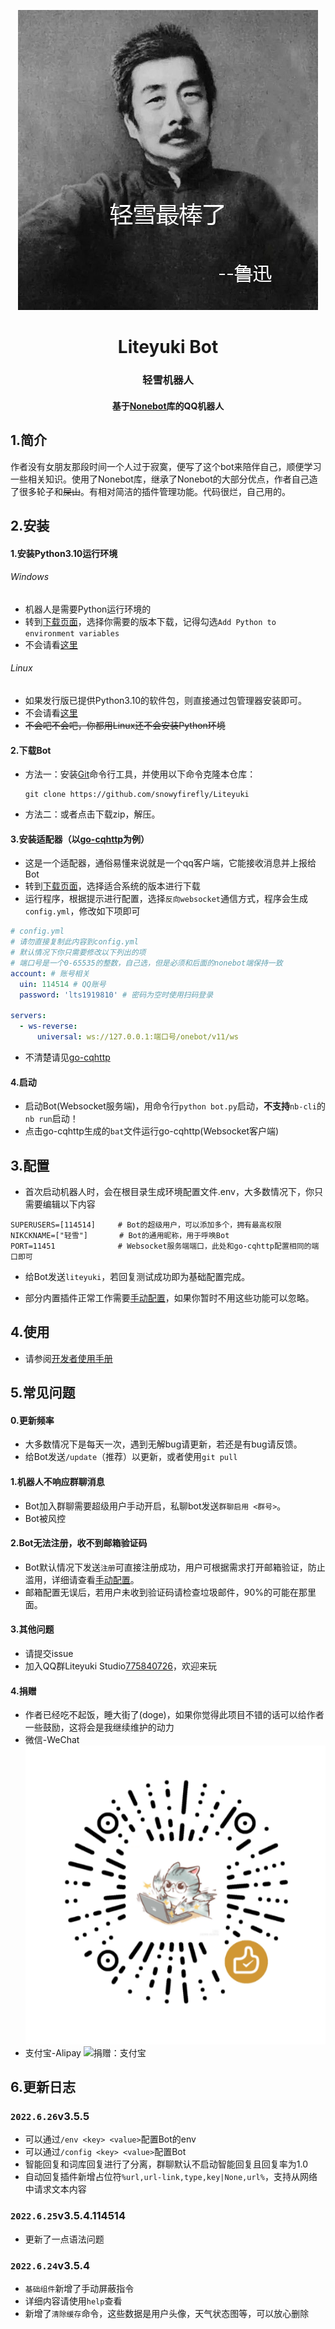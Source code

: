 <div align="center">

![图片](/docs/img/luxun.png)

# Liteyuki Bot


### 轻雪机器人

#### 基于[Nonebot](https://v2.nonebot.dev/)库的QQ机器人

</div>

## 1.简介

作者没有女朋友那段时间一个人过于寂寞，便写了这个bot来陪伴自己，顺便学习一些相关知识。使用了Nonebot库，继承了Nonebot的大部分优点，作者自己造了很多轮子和~~屎山~~。有相对简洁的插件管理功能。代码很烂，自己用的。

## 2.安装

#### 1.安装Python3.10运行环境

###### Windows

- 机器人是需要Python运行环境的
- 转到[下载页面](https://www.python.org/downloads/release/python-3100/)，选择你需要的版本下载，记得勾选`Add Python to environment variables`
- 不会请看[这里](https://zhuanlan.zhihu.com/p/344887837)

###### Linux

- 如果发行版已提供Python3.10的软件包，则直接通过包管理器安装即可。
- 不会请看[这里](https://blog.csdn.net/weixin_43935402/article/details/121416812)
- ~~不会吧不会吧，你都用Linux还不会安装Python环境~~

#### 2.下载Bot

- 方法一：安装[Git](http://git-scm.com/)命令行工具，并使用以下命令克隆本仓库：
   ```
   git clone https://github.com/snowyfirefly/Liteyuki
   ```
- 方法二：或者点击下载zip，解压。

#### 3.安装适配器（以[go-cqhttp](https://docs.go-cqhttp.org/)为例）

- 这是一个适配器，通俗易懂来说就是一个qq客户端，它能接收消息并上报给Bot
- 转到[下载页面](https://github.com/Mrs4s/go-cqhttp/releases)，选择适合系统的版本进行下载
- 运行程序，根据提示进行配置，选择`反向websocket`通信方式，程序会生成`config.yml`，修改如下项即可

```yaml
# config.yml
# 请勿直接复制此内容到config.yml
# 默认情况下你只需要修改以下列出的项
# 端口号是一个0-65535的整数，自己选，但是必须和后面的nonebot端保持一致
account: # 账号相关
  uin: 114514 # QQ账号
  password: 'lts1919810' # 密码为空时使用扫码登录

servers:
  - ws-reverse:
      universal: ws://127.0.0.1:端口号/onebot/v11/ws
```

- 不清楚请见[go-cqhttp](https://docs.go-cqhttp.org/guide/quick_start.html)

#### 4.启动

- 启动Bot(Websocket服务端)，用命令行`python bot.py`启动，**不支持**`nb-cli`的`nb run`启动！
- 点击go-cqhttp生成的`bat`文件运行go-cqhttp(Websocket客户端)

## 3.配置

- 首次启动机器人时，会在根目录生成环境配置文件.env，大多数情况下，你只需要编辑以下内容

```
SUPERUSERS=[114514]     # Bot的超级用户，可以添加多个，拥有最高权限
NIKCKNAME=["轻雪"]       # Bot的通用昵称，用于呼唤Bot
PORT=11451              # Websocket服务端端口，此处和go-cqhttp配置相同的端口即可
```

- 给Bot发送`liteyuki`，若回复测试成功即为基础配置完成。

- 部分内置插件正常工作需要[手动配置](/docs/config.md)，如果你暂时不用这些功能可以忽略。

## 4.使用

- 请参阅[开发者使用手册](docs/usage.md)

## 5.常见问题

#### 0.更新频率

- 大多数情况下是每天一次，遇到无解bug请更新，若还是有bug请反馈。
- 给Bot发送`/update`（推荐）以更新，或者使用`git pull`

#### 1.机器人不响应群聊消息

- Bot加入群聊需要超级用户手动开启，私聊bot发送`群聊启用 <群号>`。
- Bot被风控

#### 2.Bot无法注册，收不到邮箱验证码

- Bot默认情况下发送`注册`可直接注册成功，用户可根据需求打开邮箱验证，防止滥用，详细请查看[手动配置](docs/config.md)。
- 邮箱配置无误后，若用户未收到验证码请检查垃圾邮件，90%的可能在那里面。

#### 3.其他问题

- 请提交issue
- 加入QQ群Liteyuki Studio[775840726](https://jq.qq.com/?_wv=1027&k=0UnuCqSh)，欢迎来玩

#### 4.捐赠

- 作者已经吃不起饭，睡大街了(doge)，如果你觉得此项目不错的话可以给作者一些鼓励，这将会是我继续维护的动力
- 微信-WeChat
  ![捐赠：微信](/docs/img/donate_wechat.png)
- 支付宝-Alipay
  ![捐赠：支付宝](/docs/img/donate_alipay.png)

## 6.更新日志

### ```2022.6.26```v3.5.5

- 可以通过`/env <key> <value>`配置Bot的env
- 可以通过`/config <key> <value>`配置Bot
- 智能回复和词库回复进行了分离，群聊默认不启动智能回复且回复率为1.0
- 自动回复插件新增占位符`%url,url-link,type,key|None,url%`，支持从网络中请求文本内容

### `2022.6.25`v3.5.4.114514

- 更新了一点语法问题

### `2022.6.24`v3.5.4

- `基础组件`新增了手动屏蔽指令
- 详细内容请使用`help`查看
- 新增了`清除缓存`命令，这些数据是用户头像，天气状态图等，可以放心删除
